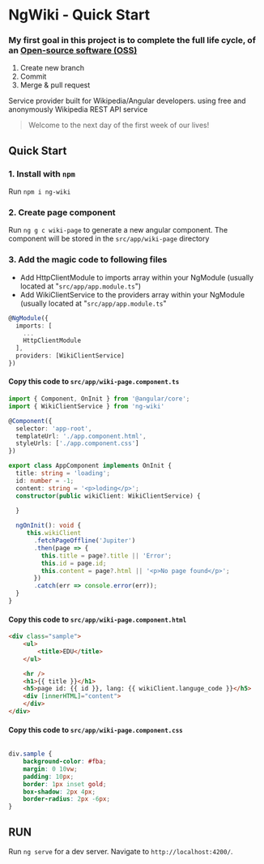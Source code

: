 # NgWiki - Quick Start

### My first goal in this project is to complete the full life cycle, of an [Open-source software (OSS)](https://en.wikipedia.org/wiki/Open-source_software)

1. Create new branch
2. Commit 
3. Merge & pull request

Service provider built for Wikipedia/Angular developers. using free and anonymously Wikipedia REST API service

> Welcome to the next day of the first week of our lives!

## Quick Start
### 1. Install with `npm`

Run `npm i ng-wiki`

### 2. Create page component

Run `ng g c wiki-page` to generate a new angular component. The component will be stored in the `src/app/wiki-page` directory

### 3. Add the magic code to following files

+ Add HttpClientModule to imports array within your NgModule (usually located at "`src/app/app.module.ts`")
+ Add WikiClientService to the providers array within your NgModule (usually located at "`src/app/app.module.ts`"
```typescript
@NgModule({
  imports: [
    ...
    HttpClientModule
  ],
  providers: [WikiClientService]
})
```

#### Copy this code to `src/app/wiki-page.component.ts`

```typescript
import { Component, OnInit } from '@angular/core';
import { WikiClientService } from 'ng-wiki'

@Component({
  selector: 'app-root',
  templateUrl: './app.component.html',
  styleUrls: ['./app.component.css']
})

export class AppComponent implements OnInit {
  title: string = 'loading';
  id: number = -1;
  content: string = '<p>loding</p>';
  constructor(public wikiClient: WikiClientService) {
    
  }

  ngOnInit(): void {
     this.wikiClient
       .fetchPageOffline('Jupiter')
       .then(page => {
         this.title = page?.title || 'Error';
         this.id = page.id;
         this.content = page?.html || '<p>No page found</p>';
       })
       .catch(err => console.error(err));
  }
}
```

#### Copy this code to `src/app/wiki-page.component.html`

```html
<div class="sample">
    <ul>
        <title>EDU</title>
    </ul>

    <hr />
    <h1>{{ title }}</h1>
    <h5>page id: {{ id }}, lang: {{ wikiClient.languge_code }}</h5>
    <div [innerHTML]="content">
    </div>
</div>
```

#### Copy this code to `src/app/wiki-page.component.css`

```css

div.sample {
    background-color: #fba;
    margin: 0 10vw;
    padding: 10px;
    border: 1px inset gold;
    box-shadow: 2px 4px;
    border-radius: 2px -6px;
}

```

## RUN

Run `ng serve` for a dev server. Navigate to `http://localhost:4200/`. 




